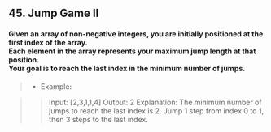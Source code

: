 ## 45. Jump Game II
#### Given an array of non-negative integers, you are initially positioned at the first index of the array.<br>Each element in the array represents your maximum jump length at that position.<br>Your goal is to reach the last index in the minimum number of jumps.

>* Example:

>> Input: [2,3,1,1,4]
>> Output: 2
>> Explanation: The minimum number of jumps to reach the last index is 2. Jump 1 step from index 0 to 1, then 3 steps to the last index.
